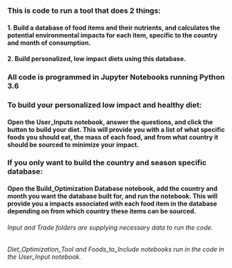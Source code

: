### This is code to run a tool that does 2 things:

#### 1. Build a database of food items and their nutrients, and calculates the potential environmental impacts for each item, specific to the country and month of consumption.

#### 2. Build personalized, low impact diets using this database.


### All code is programmed in Jupyter Notebooks running Python 3.6


### To build your personalized low impact and healthy diet:
#### Open the User_Inputs notebook, answer the questions, and click the button to build your diet. This will provide you with a list of what specific foods you should eat, the mass of each food, and from what country it should be sourced to minimize your impact.

### If you only want to build the country and season specific database:
#### Open the Build_Optimization Database notebook, add the country and month you want the database built for, and run the notebook. This will provide you a impacts associated with each food item in the database depending on from which country these items can be sourced.

###### Input and Trade folders are supplying necessary data to run the code. 
###### Diet_Optimization_Tool and Foods_to_Include notebooks run in the code in the User_Input notebook.

